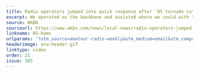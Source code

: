 ```yaml
---
title: Radio operators jumped into quick response after ’85 tornado cut communications
excerpt: We operated as the backbone and assisted where we could with the police, fire, and paramedics.
source: WKBN
sourceurl: https://www.wkbn.com/news/local-news/radio-operators-jumped-into-quick-response-after-85-tornado-cut-communications/
linkname: 85-hams
urlparams: '?utm_source=amateur-radio-weekly&utm_medium=email&utm_campaign=newsletter'
headerimage: arw-header.gif
linktype: video
order: 21
issue: 385
---
```

